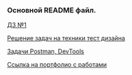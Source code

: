 ### Основной README файл.
[ДЗ №1](https://github.com/Natalliadergay/ylab/blob/main/%D0%94%D0%97%201.md)


[Решение задач на техники тест дизайна ](https://github.com/Natalliadergay/ylab/blob/main/%D0%94%D0%97%202.md)


[Задачи Postman, DevTools](https://github.com/Natalliadergay/ylab/blob/main/%D0%94%D0%97%203.md)


[Ссылка на портфолио с работами](https://drive.google.com/drive/folders/1wzGQ9GS_7gLbMdaWO6u2TC-fPXtLkE5z?usp=drive_link)
